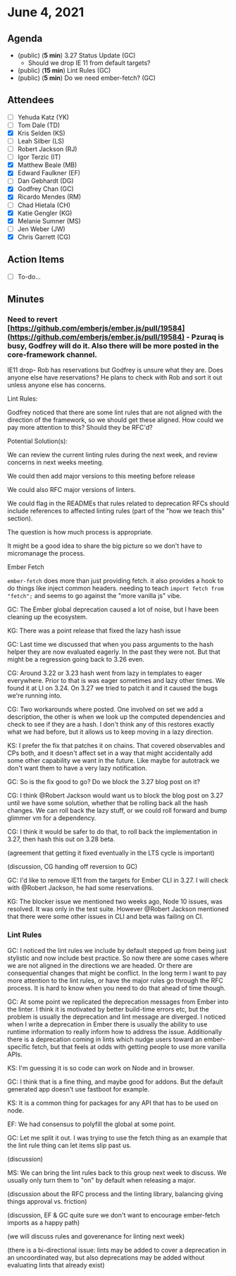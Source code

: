 # June 4, 2021

## Agenda

- (public) (**5 min**) 3.27 Status Update (GC)
    - Should we drop IE 11 from default targets?
- (public) (**15 min**) Lint Rules (GC)
- (public) (**5 min**) Do we need ember-fetch? (GC)

## Attendees

- [ ]  Yehuda Katz (YK)
- [ ]  Tom Dale (TD)
- [x]  Kris Selden (KS)
- [ ]  Leah Silber (LS)
- [ ]  Robert Jackson (RJ)
- [ ]  Igor Terzic (IT)
- [x]  Matthew Beale (MB)
- [x]  Edward Faulkner (EF)
- [ ]  Dan Gebhardt (DG)
- [x]  Godfrey Chan (GC)
- [x]  Ricardo Mendes (RM)
- [ ]  Chad Hietala (CH)
- [x]  Katie Gengler (KG)
- [x]  Melanie Sumner (MS)
- [ ]  Jen Weber (JW)
- [x]  Chris Garrett (CG)

## Action Items

- [ ]  To-do...

## Minutes

### Need to revert [https://github.com/emberjs/ember.js/pull/19584](https://github.com/emberjs/ember.js/pull/19584) - Pzuraq is busy, Godfrey will do it. Also there will be more posted in the core-framework channel.

IE11 drop- Rob has reservations but Godfrey is unsure what they are. Does anyone else have reservations? He plans to check with Rob and sort it out unless anyone else has concerns.

Lint Rules:

Godfrey noticed that there are some lint rules that are not aligned with the direction of the framework, so we should get these aligned. How could we pay more attention to this? Should they be RFC'd?

Potential Solution(s):

We can review the current linting rules during the next week, and review concerns in next weeks meeting.

We could then add major versions to this meeting before release

We could also RFC major versions of linters.

We could flag in the READMEs that rules related to deprecation RFCs should include references to affected linting rules (part of the "how we teach this" section).

The question is how much process is appropriate.

It might be a good idea to share the big picture so we don't have to micromanage the process.

Ember Fetch

`ember-fetch` does more than just providing fetch. it also provides a hook to do things like inject common headers. needing to teach `import fetch from "fetch";` and seems to go against the "more vanilla js" vibe.

GC: The Ember global deprecation caused a lot of noise, but I have been cleaning up the ecosystem.

KG: There was a point release that fixed the lazy hash issue

GC: Last time we discussed that when you pass arguments to the hash helper they are now evaluated eagerly. In the past they were not. But that might be a regression going back to 3.26 even.

CG: Around 3.22 or 3.23 hash went from lazy in templates to eager everywhere. Prior to that is was eager sometimes and lazy other times. We found it at LI on 3.24. On 3.27 we tried to patch it and it caused the bugs we're running into.

CG: Two workarounds where posted. One involved on set we add a description, the other is when we look up the computed dependencies and check to see if they are a hash. I don't think any of this restores exactly what we had before, but it allows us to keep moving in a lazy direction.

KS: I prefer the fix that patches it on chains. That covered observables and CPs both, and it doesn't affect set in a way that might accidentally add some other capability we want in the future. Like maybe for autotrack we don't want them to have a very lazy notification.

GC: So is the fix good to go? Do we block the 3.27 blog post on it?

CG: I think @Robert Jackson would want us to block the blog post on 3.27 until we have some solution, whether that be rolling back all the hash changes. We can roll back the lazy stuff, or we could roll forward and bump glimmer vm for a dependency.

CG: I think it would be safer to do that, to roll back the implementation in 3.27, then hash this out on 3.28 beta.

(agreement that getting it fixed eventually in the LTS cycle is important)

(discussion, CG handing off reversion to GC)

GC: I'd like to remove IE11 from the targets for Ember CLI in 3.27. I will check with @Robert Jackson, he had some reservations.

KG: The blocker issue we mentioned two weeks ago, Node 10 issues, was resolved. It was only in the test suite. However @Robert Jackson mentioned that there were some other issues in CLI and beta was failing on CI.

### Lint Rules

GC: I noticed the lint rules we include by default stepped up from being just stylistic and now include best practice. So now there are some cases where we are not aligned in the directions we are headed. Or there are consequential changes that might be conflict. In the long term I want to pay more attention to the lint rules, or have the major rules go through the RFC process. It is hard to know when you need to do that ahead of time though.

GC: At some point we replicated the deprecation messages from Ember into the linter. I think it is motivated by better build-time errors etc, but the problem is usually the deprecation and lint message are diverged. I noticed when I write a deprecation in Ember there is usually the ability to use runtime information to really inform how to address the issue. Additionally there is a deprecation coming in lints which nudge users toward an ember-specific fetch, but that feels at odds with getting people to use more vanilla APIs.

KS: I'm guessing it is so code can work on Node and in browser.

GC: I think that is a fine thing, and maybe good for addons. But the default generated app doesn't use fastboot for example.

KS: It is a common thing for packages for any API that has to be used on node.

EF: We had consensus to polyfill the global at some point.

GC: Let me split it out. I was trying to use the fetch thing as an example that the lint rule thing can let items slip past us.

(discussion)

MS: We can bring the lint rules back to this group next week to discuss. We usually only turn them to "on" by default when releasing a major.

(discussion about the RFC process and the linting library, balancing giving things approval vs. friction)

(discussion, EF & GC quite sure we don't want to encourage ember-fetch imports as a happy path)

(we will discuss rules and goverenance for linting next week)

(there is a bi-directional issue: lints may be added to cover a deprecation in an uncoordinated way, but also deprecations may be added without evaluating lints that already exist)